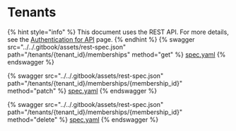 # Tenants

{% hint style="info" %}
This document uses the REST API. For more details, see the [Authentication for API](../authentication-for-api/) page.
{% endhint %}
{% swagger src="../../.gitbook/assets/rest-spec.json" path="/tenants/{tenant_id}/memberships" method="get" %}
[spec.yaml](../../.gitbook/assets/rest-spec.json)
{% endswagger %}

{% swagger src="../../.gitbook/assets/rest-spec.json" path="/tenants/{tenant_id}/memberships/{membership_id}" method="patch" %}
[spec.yaml](../../.gitbook/assets/rest-spec.json)
{% endswagger %}

{% swagger src="../../.gitbook/assets/rest-spec.json" path="/tenants/{tenant_id}/memberships/{membership_id}" method="delete" %}
[spec.yaml](../../.gitbook/assets/rest-spec.json)
{% endswagger %}
